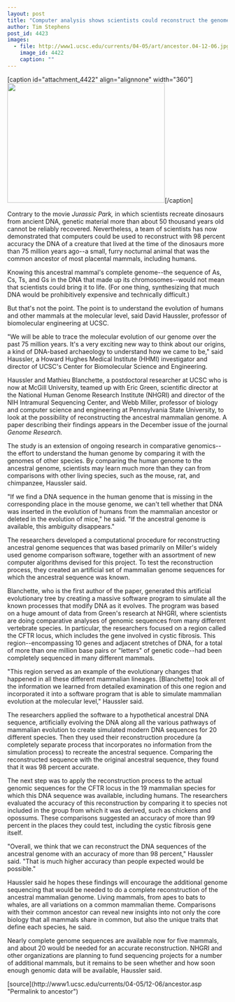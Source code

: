 ```yaml
---
layout: post
title: "Computer analysis shows scientists could reconstruct the genome of the common ancestor of all placental mammals"
author: Tim Stephens
post_id: 4423
images:
  - file: http://www1.ucsc.edu/currents/04-05/art/ancestor.04-12-06.jpg
    image_id: 4422
    caption: ""
---
```


[caption id="attachment_4422" align="alignnone" width="360"]<a href="http://localhost/mysite/wp-content/uploads/2004/12/ancestor.04-12-06.jpg"><img class="size-full wp-image-4422" src="http://localhost/mysite/wp-content/uploads/2004/12/ancestor.04-12-06.jpg" alt="" width="360" height="273" /></a>[/caption]
<a name="content" id="content"></a>
<p>
  Contrary to the movie <i>Jurassic Park,</i> in which scientists recreate dinosaurs from ancient DNA, genetic material more than about 50 thousand years old cannot be reliably recovered. Nevertheless, a team of scientists has now demonstrated that computers could be used to reconstruct with 98 percent accuracy the DNA of a creature that lived at the time of the dinosaurs more than 75 million years ago--a small, furry nocturnal animal that was the common ancestor of most placental mammals, including humans.
</p>
<p>
  Knowing this ancestral mammal's complete genome--the sequence of As, Cs, Ts, and Gs in the DNA that made up its chromosomes--would not mean that scientists could bring it to life. (For one thing, synthesizing that much DNA would be prohibitively expensive and technically difficult.)
</p>
<p>
  But that's not the point. The point is to understand the evolution of humans and other mammals at the molecular level, said David Haussler, professor of biomolecular engineering at UCSC.
</p>
<p>
  "We will be able to trace the molecular evolution of our genome over the past 75 million years. It's a very exciting new way to think about our origins, a kind of DNA-based archaeology to understand how we came to be," said Haussler, a Howard Hughes Medical Institute (HHMI) investigator and director of UCSC's Center for Biomolecular Science and Engineering.
</p>
<p>
  Haussler and Mathieu Blanchette, a postdoctoral researcher at UCSC who is now at McGill University, teamed up with Eric Green, scientific director at the National Human Genome Research Institute (NHGRI) and director of the NIH Intramural Sequencing Center, and Webb Miller, professor of biology and computer science and engineering at Pennsylvania State University, to look at the possibility of reconstructing the ancestral mammalian genome. A paper describing their findings appears in the December issue of the journal <i>Genome Research.</i>
</p>
<p>
  The study is an extension of ongoing research in comparative genomics--the effort to understand the human genome by comparing it with the genomes of other species. By comparing the human genome to the ancestral genome, scientists may learn much more than they can from comparisons with other living species, such as the mouse, rat, and chimpanzee, Haussler said.
</p>
<p>
  "If we find a DNA sequence in the human genome that is missing in the corresponding place in the mouse genome, we can't tell whether that DNA was inserted in the evolution of humans from the mammalian ancestor or deleted in the evolution of mice," he said. "If the ancestral genome is available, this ambiguity disappears."
</p>
<p>
  The researchers developed a computational procedure for reconstructing ancestral genome sequences that was based primarily on Miller's widely used genome comparison software, together with an assortment of new computer algorithms devised for this project. To test the reconstruction process, they created an artificial set of mammalian genome sequences for which the ancestral sequence was known.
</p>
<p>
  Blanchette, who is the first author of the paper, generated this artificial evolutionary tree by creating a massive software program to simulate all the known processes that modify DNA as it evolves. The program was based on a huge amount of data from Green's research at NHGRI, where scientists are doing comparative analyses of genomic sequences from many different vertebrate species. In particular, the researchers focused on a region called the CFTR locus, which includes the gene involved in cystic fibrosis. This region--encompassing 10 genes and adjacent stretches of DNA, for a total of more than one million base pairs or "letters" of genetic code--had been completely sequenced in many different mammals.
</p>
<p>
  "This region served as an example of the evolutionary changes that happened in all these different mammalian lineages. [Blanchette] took all of the information we learned from detailed examination of this one region and incorporated it into a software program that is able to simulate mammalian evolution at the molecular level," Haussler said.
</p>
<p>
  The researchers applied the software to a hypothetical ancestral DNA sequence, artificially evolving the DNA along all the various pathways of mammalian evolution to create simulated modern DNA sequences for 20 different species. Then they used their reconstruction procedure (a completely separate process that incorporates no information from the simulation process) to recreate the ancestral sequence. Comparing the reconstructed sequence with the original ancestral sequence, they found that it was 98 percent accurate.
</p>
<p>
  The next step was to apply the reconstruction process to the actual genomic sequences for the CFTR locus in the 19 mammalian species for which this DNA sequence was available, including humans. The researchers evaluated the accuracy of this reconstruction by comparing it to species not included in the group from which it was derived, such as chickens and opossums. These comparisons suggested an accuracy of more than 99 percent in the places they could test, including the cystic fibrosis gene itself.
</p>
<p>
  "Overall, we think that we can reconstruct the DNA sequences of the ancestral genome with an accuracy of more than 98 percent," Haussler said. "That is much higher accuracy than people expected would be possible."
</p>
<p>
  Haussler said he hopes these findings will encourage the additional genome sequencing that would be needed to do a complete reconstruction of the ancestral mammalian genome. Living mammals, from apes to bats to whales, are all variations on a common mammalian theme. Comparisons with their common ancestor can reveal new insights into not only the core biology that all mammals share in common, but also the unique traits that define each species, he said.
</p>
<p>
  Nearly complete genome sequences are available now for five mammals, and about 20 would be needed for an accurate reconstruction. NHGRI and other organizations are planning to fund sequencing projects for a number of additional mammals, but it remains to be seen whether and how soon enough genomic data will be available, Haussler said.
</p>
[source](http://www1.ucsc.edu/currents/04-05/12-06/ancestor.asp "Permalink to ancestor")
